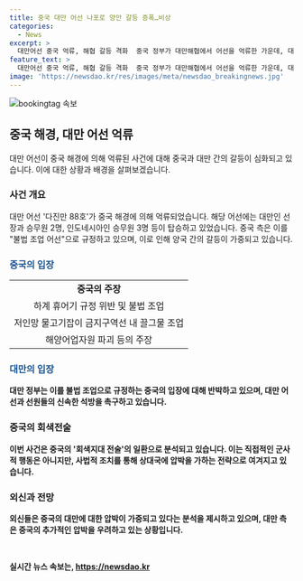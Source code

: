 ```yaml
---
title: 중국 대만 어선 나포로 양안 갈등 증폭…비상
categories:
  - News
excerpt: >
  대만어선 중국 억류, 해협 갈등 격화  중국 정부가 대만해협에서 어선을 억류한 가운데, 대만 정부의 항의성명에 이어 중국의 회색 전술이 논란이다. 대만 어선의 억류는 중국의 불법 조업 주장으로 이뤄졌으며, 양국 간 갈등이 예상된다. 중국의 해경국 대변인은 해당 어선이 규정을 어기고 환경을 파괴했다고 주장하며 한반적인 입장을 밝혔다.
feature_text: >
  대만어선 중국 억류, 해협 갈등 격화  중국 정부가 대만해협에서 어선을 억류한 가운데, 대만 정부의 항의성명에 이어 중국의 회색 전술이 논란이다. 대만 어선의 억류는 중국의 불법 조업 주장으로 이뤄졌으며, 양국 간 갈등이 예상된다. 중국의 해경국 대변인은 해당 어선이 규정을 어기고 환경을 파괴했다고 주장하며 한반적인 입장을 밝혔다.
image: 'https://newsdao.kr/res/images/meta/newsdao_breakingnews.jpg'
---
```


<p><img src="https://newsdao.kr/res/images/meta/newsdao_breakingnews.jpg" alt="bookingtag 속보" /></p>

<h2 data-ke-size="size26">중국 해경, 대만 어선 억류</h2>

<p data-ke-size="size16">대만 어선이 중국 해경에 의해 억류된 사건에 대해 중국과 대만 간의 갈등이 심화되고 있습니다. 이에 대한 상황과 배경을 살펴보겠습니다.</p>

<h3>사건 개요</h3>

<p data-ke-size="size16">대만 어선 '다진만 88호'가 중국 해경에 의해 억류되었습니다. 해당 어선에는 대만인 선장과 승무원 2명, 인도네시아인 승무원 3명 등이 탑승하고 있었습니다. 중국 측은 이를 "불법 조업 어선"으로 규정하고 있으며, 이로 인해 양국 간의 갈등이 가중되고 있습니다.</p>

<h3><b><span style="color: #1a5490;">중국의 입장</span><b></h3>

<table>
<tbody>
<tr>
<td style="text-align: center; height: 17px;"><b>중국의 주장</b></td>
</tr>
<tr>
<td style="text-align: center; height: 17px;">하계 휴어기 규정 위반 및 불법 조업</td>
</tr>
<tr>
<td style="text-align: center; height: 17px;">저인망 물고기잡이 금지구역선 내 끌그물 조업</td>
</tr>
<tr>
<td style="text-align: center; height: 17px;">해양어업자원 파괴 등의 주장</td>
</tr>
</tbody>
</table>

<h3><b><span style="color: #1a5490;">대만의 입장</span><b></h3>

<p data-ke-size="size16">대만 정부는 이를 불법 조업으로 규정하는 중국의 입장에 대해 반박하고 있으며, 대만 어선과 선원들의 신속한 석방을 촉구하고 있습니다.</p>

<h3>중국의 회색전술</h3>

<p data-ke-size="size16">이번 사건은 중국의 '회색지대 전술'의 일환으로 분석되고 있습니다. 이는 직접적인 군사적 행동은 아니지만, 사법적 조치를 통해 상대국에 압박을 가하는 전략으로 여겨지고 있습니다.</p>

<h3>외신과 전망</h3>

<p data-ke-size="size16">외신들은 중국의 대만에 대한 압박이 가중되고 있다는 분석을 제시하고 있으며, 대만 측은 중국의 추가적인 압박을 우려하고 있는 상황입니다.</p>

<p data-ke-size="size16">&nbsp;</p>
실시간 뉴스 속보는, <a href="https://newsdao.kr" rel="dofollow">https://newsdao.kr</a>


